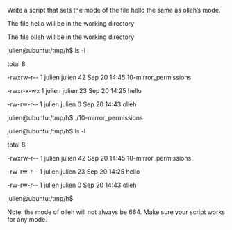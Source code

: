Write a script that sets the mode of the file hello the same as olleh’s mode.



The file hello will be in the working directory

The file olleh will be in the working directory

julien@ubuntu:/tmp/h$ ls -l

total 8

-rwxrw-r-- 1 julien julien 42 Sep 20 14:45 10-mirror_permissions

-rwxr-x-wx 1 julien julien 23 Sep 20 14:25 hello

-rw-rw-r-- 1 julien julien  0 Sep 20 14:43 olleh

julien@ubuntu:/tmp/h$ ./10-mirror_permissions 

julien@ubuntu:/tmp/h$ ls -l

total 8

-rwxrw-r-- 1 julien julien 42 Sep 20 14:45 10-mirror_permissions

-rw-rw-r-- 1 julien julien 23 Sep 20 14:25 hello

-rw-rw-r-- 1 julien julien  0 Sep 20 14:43 olleh

julien@ubuntu:/tmp/h$ 

Note: the mode of olleh will not always be 664. Make sure your script works for any mode.
